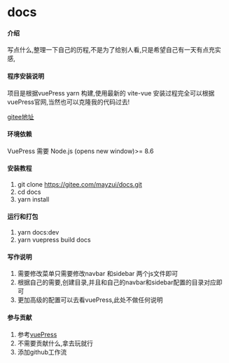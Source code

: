 # docs

#### 介绍
写点什么,整理一下自己的历程,不是为了给别人看,只是希望自己有一天有点充实感,
#### 程序安装说明

项目是根据vuePress yarn 构建,使用最新的 vite-vue 
安装过程完全可以根据vuePress官网,当然也可以克隆我的代码过去!

[gitee地址](https://gitee.com/mayzui/docs.git)
#### 环境依赖

VuePress 需要 Node.js (opens new window)>= 8.6

#### 安装教程

1.  git clone https://gitee.com/mayzui/docs.git
2.  cd docs
3.  yarn install

#### 运行和打包

1.  yarn docs:dev
2.  yarn vuepress build docs

#### 写作说明
1. 需要修改菜单只需要修改navbar 和sidebar 两个js文件即可
2. 根据自己的需要,创建目录,并且和自己的navbar和sidebar配置的目录对应即可
3. 更加高级的配置可以去看vuePress,此处不做任何说明
#### 参与贡献

1.  参考[vuePress](https://v2.vuepress.vuejs.org/zh/)
2.  不需要贡献什么,拿去玩就行
3.  添加github工作流
